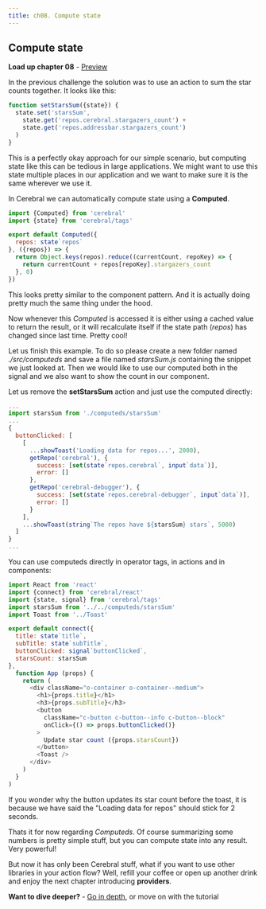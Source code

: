 ```yaml
---
title: ch08. Compute state
---
```


## Compute state

**Load up chapter 08** - [Preview](08)

In the previous challenge the solution was to use an action to sum the star counts together. It looks like this:

```js
function setStarsSum({state}) {
  state.set('starsSum',
    state.get('repos.cerebral.stargazers_count') +
    state.get('repos.addressbar.stargazers_count')
  )
}
```

This is a perfectly okay approach for our simple scenario, but computing state like this can be tedious in large applications. We might want to use this state multiple places in our application and we want to make sure it is the same wherever we use it.

In Cerebral we can automatically compute state using a **Computed**.

```js
import {Computed} from 'cerebral'
import {state} from 'cerebral/tags'

export default Computed({
  repos: state`repos`
}, ({repos}) => {
  return Object.keys(repos).reduce((currentCount, repoKey) => {
    return currentCount + repos[repoKey].stargazers_count
  }, 0)
})
```
This looks pretty similar to the component pattern. And it is actually doing pretty much the same thing under the hood.

Now whenever this *Computed* is accessed it is either using a cached value to return the result, or it will recalculate itself if the state path (*repos*) has changed since last time. Pretty cool!

Let us finish this example. To do so please create a new folder named *./src/computeds* and save a file named *starsSum.js* containing the snippet we just looked at. Then we would like to use our computed both in the signal and we also want to show the count in our component.

Let us remove the **setStarsSum** action and just use the computed directly:

```js
...
import starsSum from './computeds/starsSum'
...
{
  buttonClicked: [
    [
      ...showToast('Loading data for repos...', 2000),
      getRepo('cerebral'), {
        success: [set(state`repos.cerebral`, input`data`)],
        error: []
      },
      getRepo('cerebral-debugger'), {
        success: [set(state`repos.cerebral-debugger`, input`data`)],
        error: []
      }
    ],
    ...showToast(string`The repos have ${starsSum} stars`, 5000)
  ]
}
...
```

You can use computeds directly in operator tags, in actions and in components:

```js
import React from 'react'
import {connect} from 'cerebral/react'
import {state, signal} from 'cerebral/tags'
import starsSum from '../../computeds/starsSum'
import Toast from '../Toast'

export default connect({
  title: state`title`,
  subTitle: state`subTitle`,
  buttonClicked: signal`buttonClicked`,
  starsCount: starsSum
},
  function App (props) {
    return (
      <div className="o-container o-container--medium">
        <h1>{props.title}</h1>
        <h3>{props.subTitle}</h3>
        <button
          className="c-button c-button--info c-button--block"
          onClick={() => props.buttonClicked()}
        >
          Update star count ({props.starsCount})
        </button>
        <Toast />
      </div>
    )
  }
)
```
If you wonder why the button updates its star count before the toast, it is because we have said the "Loading data for repos" should stick for 2 seconds.

Thats it for now regarding *Computeds*. Of course summarizing some numbers is pretty simple stuff, but you can compute state into any result. Very powerful!

But now it has only been Cerebral stuff, what if you want to use other libraries in your action flow? Well, refill your coffee or open up another drink and enjoy the next chapter introducing **providers**.

**Want to dive deeper?** - [Go in depth](../in-depth/12_computed.html), or move on with the tutorial
